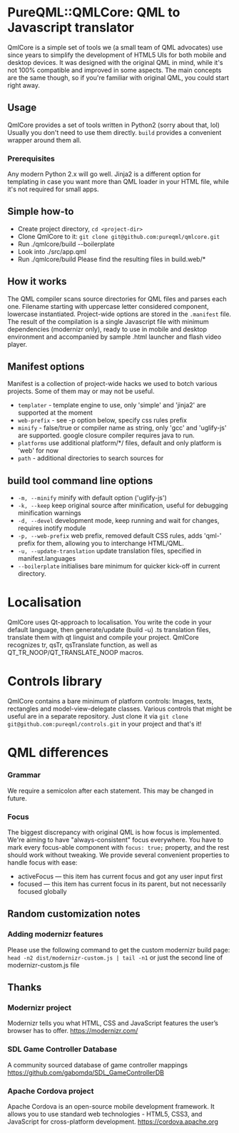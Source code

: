 # PureQML::QMLCore: QML to Javascript translator
QmlCore is a simple set of tools we (a small team of QML advocates) use since years to simplify the development of HTML5 UIs for both mobile and desktop devices.
It was designed with the original QML in mind, while it's not 100% compatible and improved in some aspects. 
The main concepts are the same though, so if you're familiar with original QML, you could start right away.

## Usage
QmlCore provides a set of tools written in Python2 (sorry about that, lol)
Usually you don't need to use them directly. ```build``` provides a convenient wrapper around them all.

### Prerequisites
Any modern Python 2.x will go well. Jinja2 is a different option for templating in case you want more than QML loader in your HTML file, while it's not required for small apps.

## Simple how-to
* Create project directory, ```cd <project-dir>```
* Clone QmlCore to it: ```git clone git@github.com:pureqml/qmlcore.git```
* Run ./qmlcore/build --boilerplate
* Look into ./src/app.qml
* Run ./qmlcore/build
Please find the resulting files in build.web/*

## How it works
The QML compiler scans source directories for QML files and parses each one. Filename starting with uppercase letter considered component, lowercase instantiated. Project-wide options are stored in the ```.manifest``` file. The result of the compilation is a single Javascript file with minimum dependencies (modernizr only), ready to use in mobile and desktop environment and accompanied by sample .html launcher and flash video player.

## Manifest options
Manifest is a collection of project-wide hacks we used to botch various projects. Some of them may or may not be useful.
* ```templater``` - template engine to use, only 'simple' and 'jinja2' are supported at the moment
* ```web-prefix``` - see -p option below, specify css rules prefix
* ```minify``` - false/true or compiler name as string, only 'gcc' and 'uglify-js' are supported. google closure compiler requires java to run.
* ```platforms``` use additional platform/*/ files, default and only platform is 'web' for now
* ```path``` - additional directories to search sources for

## build tool command line options
* ```-m, --minify``` minify with default option ('uglify-js')
* ```-k, --keep``` keep original source after minification, useful for debugging minification warnings
* ```-d, --devel``` development mode, keep running and wait for changes, requires inotify module
* ```-p, --web-prefix``` web prefix, removed default CSS rules, adds 'qml-' prefix for them, allowing you to interchange HTML/QML.
* ```-u, --update-translation``` update translation files, specified in manifest.languages
* ```--boilerplate``` initialises bare minimum for quicker kick-off in current directory.

# Localisation
QmlCore uses Qt-approach to localisation. You write the code in your default language, then generate/update (build -u) .ts translation files, translate them with qt linguist and compile your project. QmlCore recognizes tr, qsTr, qsTranslate function, as well as QT_TR_NOOP/QT_TRANSLATE_NOOP macros.

# Controls library
QmlCore contains a bare minimum of platform controls: Images, texts, rectangles and model-view-delegate classes. Various controls that might be useful are in a separate repository.
Just clone it via ```git clone git@github.com:pureqml/controls.git``` in your project and that's it!

# QML differences
### Grammar
We require a semicolon after each statement. This may be changed in future.

### Focus
The biggest discrepancy with original QML is how focus is implemented. We're aiming to have "always-consistent" focus everywhere.
You have to mark every focus-able component with ```focus: true;``` property, and the rest should work without tweaking.
We provide several convenient properties to handle focus with ease:
- activeFocus — this item has current focus and got any user input first
- focused — this item has current focus in its parent, but not necessarily focused globally

## Random customization notes
### Adding modernizr features
Please use the following command to get the custom modernizr build page:
```head -n2 dist/modernizr-custom.js | tail -n1```
or just the second line of modernizr-custom.js file

## Thanks

### Modernizr project
Modernizr tells you what HTML, CSS and JavaScript features the user’s browser has to offer.
https://modernizr.com/

### SDL Game Controller Database
A community sourced database of game controller mappings
https://github.com/gabomdq/SDL_GameControllerDB

### Apache Cordova project
Apache Cordova is an open-source mobile development framework. It allows you to use standard web technologies - HTML5, CSS3, and JavaScript for cross-platform development.
https://cordova.apache.org
